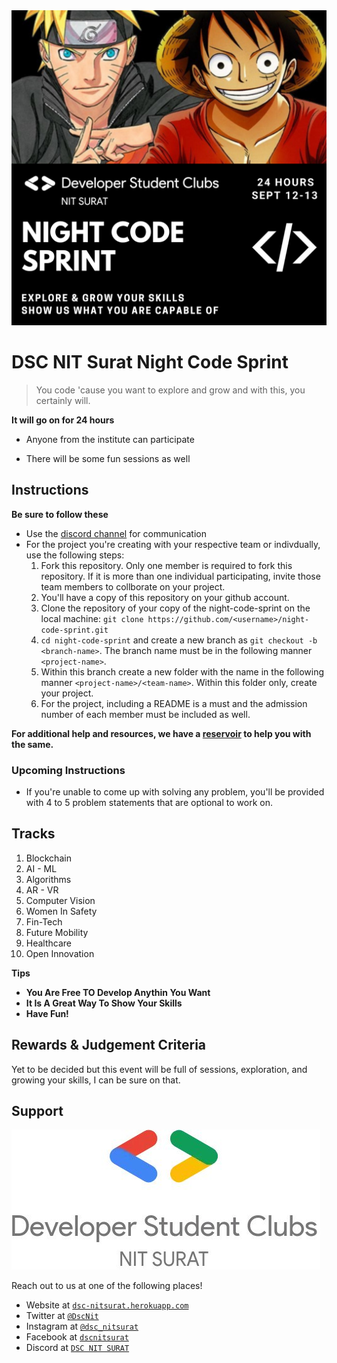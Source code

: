 <img src="images/night-code-sprint.png" title="dscnitsurat" alt="Night Code Sprint">


# DSC NIT Surat Night Code Sprint
> You code 'cause you want to explore and grow and with this, you certainly will.

**It will go on for 24 hours**

- Anyone from the institute can participate

- There will be some fun sessions as well


## Instructions

**Be sure to follow these**

- Use the <a href="https://discord.com/invite/t67Tcrj" target="_blank">discord channel</a> for communication
- For the project you're creating with your respective team or indivdually, use the following steps: 
  1. Fork this repository. 
     Only one member is required to fork this repository. If it is more than one individual participating, invite those team members to collborate on your project.
  2. You'll have a copy of this repository on your github account.
  3. Clone the repository of your copy of the night-code-sprint on the local machine: `git clone https://github.com/<username>/night-code-sprint.git` 
  4. `cd night-code-sprint` and create a new branch as `git checkout -b <branch-name>`. 
      The branch name must be in the following manner `<project-name>`. 
  5. Within this branch create a new folder with the name in the following manner `<project-name>/<team-name>`. Within this folder only, create your project.
  6. For the project, including a README is a must and the admission number of each member must be included as well. 

**For additional help and resources, we have a [reservoir](https://github.com/dsc-nit-surat/reservoir) to help you with the same.**

### Upcoming Instructions
- If you're unable to come up with solving any problem, you'll be provided with 4 to 5 problem statements that are optional to work on. 

## Tracks
1. Blockchain
2. AI - ML
3. Algorithms
4. AR - VR
5. Computer Vision
6. Women In Safety
7. Fin-Tech
8. Future Mobility
9. Healthcare
10. Open Innovation



**Tips**

- **You Are Free TO Develop Anythin You Want**
- **It Is A Great Way To Show Your Skills**
- **Have Fun!**

## Rewards & Judgement Criteria
Yet to be decided but this event will be full of sessions, exploration, and growing your skills, I can be sure on that.

## Support

<img src="images/dsc.jpg" title="dscnitsurat" alt="DSC NIT Surat">

Reach out to us at one of the following places!

- Website at <a href="https://dsc-nitsurat.herokuapp.com/" target="_blank">`dsc-nitsurat.herokuapp.com`</a>
- Twitter at <a href="https://twitter.com/dscnit?lang=en" target="_blank">`@DscNit`</a>
- Instagram at <a href="https://www.instagram.com/dsc_nitsurat/?hl=en" target="_blank">`@dsc_nitsurat`</a>
- Facebook at <a href="https://www.facebook.com/dscnitsurat/" target="_blank">`dscnitsurat`</a>
- Discord at <a href="https://discord.com/invite/t67Tcrj" target="_blank">`DSC NIT SURAT`</a>
